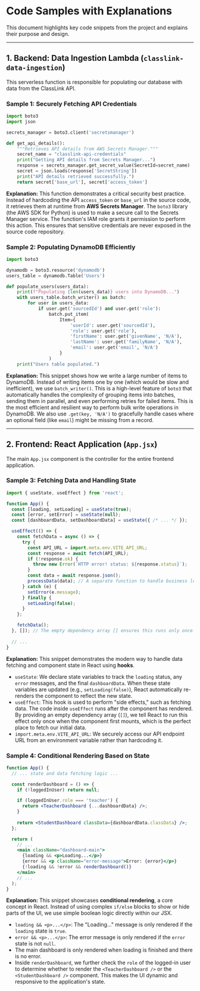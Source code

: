 # Code Samples with Explanations

This document highlights key code snippets from the project and explains their purpose and design.

---

## 1. Backend: Data Ingestion Lambda (`classlink-data-ingestion`)

This serverless function is responsible for populating our database with data from the ClassLink API.

### Sample 1: Securely Fetching API Credentials

```python
import boto3
import json

secrets_manager = boto3.client('secretsmanager')

def get_api_details():
    """Retrieves API details from AWS Secrets Manager."""
    secret_name = "classlink-api-credentials"
    print("Getting API details from Secrets Manager...")
    response = secrets_manager.get_secret_value(SecretId=secret_name)
    secret = json.loads(response['SecretString'])
    print("API details retrieved successfully.")
    return secret['base_url'], secret['access_token']
```

**Explanation:**
This function demonstrates a critical security best practice. Instead of hardcoding the API `access_token` or `base_url` in the source code, it retrieves them at runtime from **AWS Secrets Manager**. The `boto3` library (the AWS SDK for Python) is used to make a secure call to the Secrets Manager service. The function's IAM role grants it permission to perform this action. This ensures that sensitive credentials are never exposed in the source code repository.

### Sample 2: Populating DynamoDB Efficiently

```python
import boto3

dynamodb = boto3.resource('dynamodb')
users_table = dynamodb.Table('Users')

def populate_users(users_data):
    print(f"Populating {len(users_data)} users into DynamoDB...")
    with users_table.batch_writer() as batch:
        for user in users_data:
            if user.get('sourcedId') and user.get('role'):
                batch.put_item(
                    Item={
                        'userId': user.get('sourcedId'),
                        'role': user.get('role'),
                        'firstName': user.get('givenName', 'N/A'),
                        'lastName': user.get('familyName', 'N/A'),
                        'email': user.get('email', 'N/A')
                    }
                )
    print("Users table populated.")
```

**Explanation:**
This snippet shows how we write a large number of items to DynamoDB. Instead of writing items one by one (which would be slow and inefficient), we use `batch_writer()`. This is a high-level feature of `boto3` that automatically handles the complexity of grouping items into batches, sending them in parallel, and even performing retries for failed items. This is the most efficient and resilient way to perform bulk write operations in DynamoDB. We also use `.get(key, 'N/A')` to gracefully handle cases where an optional field (like `email`) might be missing from a record.

---

## 2. Frontend: React Application (`App.jsx`)

The main `App.jsx` component is the controller for the entire frontend application.

### Sample 3: Fetching Data and Handling State

```jsx
import { useState, useEffect } from 'react';

function App() {
  const [loading, setLoading] = useState(true);
  const [error, setError] = useState(null);
  const [dashboardData, setDashboardData] = useState({ /* ... */ });

  useEffect(() => {
    const fetchData = async () => {
      try {
        const API_URL = import.meta.env.VITE_API_URL;
        const response = await fetch(API_URL);
        if (!response.ok) {
          throw new Error(`HTTP error! status: ${response.status}`);
        }
        const data = await response.json();
        processData(data); // A separate function to handle business logic
      } catch (e) {
        setError(e.message);
      } finally {
        setLoading(false);
      }
    };

    fetchData();
  }, []); // The empty dependency array [] ensures this runs only once.
  
  // ...
}
```

**Explanation:**
This snippet demonstrates the modern way to handle data fetching and component state in React using **hooks**.
-   `useState`: We declare state variables to track the `loading` status, any `error` messages, and the final `dashboardData`. When these state variables are updated (e.g., `setLoading(false)`), React automatically re-renders the component to reflect the new state.
-   `useEffect`: This hook is used to perform "side effects," such as fetching data. The code inside `useEffect` runs after the component has rendered. By providing an empty dependency array (`[]`), we tell React to run this effect only once when the component first mounts, which is the perfect place to fetch our initial data.
-   `import.meta.env.VITE_API_URL`: We securely access our API endpoint URL from an environment variable rather than hardcoding it.

### Sample 4: Conditional Rendering Based on State

```jsx
function App() {
  // ... state and data fetching logic ...

  const renderDashboard = () => {
    if (!loggedInUser) return null;

    if (loggedInUser.role === 'teacher') {
      return <TeacherDashboard {...dashboardData} />;
    }
    
    return <StudentDashboard classData={dashboardData.classData} />;
  };

  return (
    // ...
    <main className="dashboard-main">
      {loading && <p>Loading...</p>}
      {error && <p className="error-message">Error: {error}</p>}
      {!loading && !error && renderDashboard()}
    </main>
    // ...
  );
}
```

**Explanation:**
This snippet showcases **conditional rendering**, a core concept in React. Instead of using complex `if/else` blocks to show or hide parts of the UI, we use simple boolean logic directly within our JSX.
-   `loading && <p>...</p>`: The "Loading..." message is only rendered if the `loading` state is `true`.
-   `error && <p>...</p>`: The error message is only rendered if the `error` state is not `null`.
-   The main dashboard is only rendered when loading is finished and there is no error.
-   Inside `renderDashboard`, we further check the `role` of the logged-in user to determine whether to render the `<TeacherDashboard />` or the `<StudentDashboard />` component. This makes the UI dynamic and responsive to the application's state.
